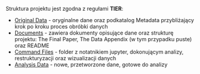 Struktura projektu jest zgodna z regułami <b>TIER</b>:
 - [Original Data](https://github.com/karolmusial/AiBD_Karol_Musial/tree/master/LAB%202/TIER%20Protocol%20Documentations/Original%20Data) - oryginalne dane oraz podkatalog Metadata przybliżający krok po kroku proces obróbki danych
 - [Documents](https://github.com/karolmusial/AiBD_Karol_Musial/tree/master/LAB%202/TIER%20Protocol%20Documentations/Documents) - zawiera dokumenty opisujące dane oraz strukturę projektu: The Final Paper, The Data Appendix (w tym przypadku puste) oraz README
 - [Command Files](https://github.com/karolmusial/AiBD_Karol_Musial/tree/master/LAB%202/TIER%20Protocol%20Documentations/Command%20Files) - folder z notatnikiem jupyter, dokonującym analizy, restrukturyzacji oraz wizualizacji danych
 - [Analysis Data](https://github.com/karolmusial/AiBD_Karol_Musial/tree/master/LAB%202/TIER%20Protocol%20Documentations/Analysis%20Data) - nowe, przetworzone dane, gotowe do analizy
